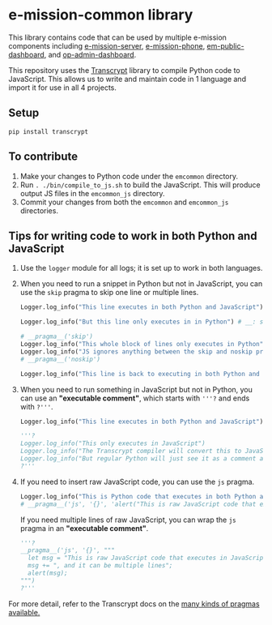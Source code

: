 # e-mission-common library

This library contains code that can be used by multiple e-mission components including [e-mission-server](https://github.com/e-mission/e-mission-server), [e-mission-phone](https://github.com/e-mission/e-mission-phone), [em-public-dashboard](https://github.com/e-mission/em-public-dashboard), and [op-admin-dashboard](https://github.com/e-mission/op-admin-dashboard).

This repository uses the [Transcrypt](https://www.transcrypt.org/) library to compile Python code to JavaScript. This allows us to write and maintain code in 1 language and import it for use in all 4 projects.

## Setup

```
pip install transcrypt
```

## To contribute

1. Make your changes to Python code under the `emcommon` directory.
2. Run `. ./bin/compile_to_js.sh` to build the JavaScript. This will produce output JS files in the `emcommon_js` directory.
3. Commit your changes from both the `emcommon` and `emcommon_js` directories.

## Tips for writing code to work in both Python and JavaScript

1. Use the `logger` module for all logs; it is set up to work in both languages.
2. When you need to run a snippet in Python but not in JavaScript, you can use the `skip` pragma to skip one line or multiple lines.
   
    ```python
    Logger.log_info("This line executes in both Python and JavaScript")
    
    Logger.log_info("But this line only executes in in Python") # __: skip
    
    # __pragma__('skip')
    Logger.log_info("This whole block of lines only executes in Python")
    Logger.log_info("JS ignores anything between the skip and noskip pragma comments")
    # __pragma__('noskip')
    
    Logger.log_info("This line is back to executing in both Python and JavaScript")
    ```
4. When you need to run something in JavaScript but not in Python, you can use an **"executable comment"**, which starts with `'''?` and ends with `?'''`.
   
    ```python
    Logger.log_info("This line executes in both Python and JavaScript")
    
    '''?
    Logger.log_info("This only executes in JavaScript")
    Logger.log_info("The Transcrypt compiler will convert this to JavaScript code")
    Logger.log_info("But regular Python will just see it as a comment and ignore it")
    ?'''
    ```
5. If you need to insert raw JavaScript code, you can use the `js` pragma.
   
    ```python
    Logger.log_info("This is Python code that executes in both Python and JavaScript")
    # __pragma__('js', '{}', 'alert("This is raw JavaScript code that executes in JavaScript")')
    ```
    If you need multiple lines of raw JavaScript, you can wrap the `js` pragma in an **"executable comment"**.
   
    ```python
    '''?
    __pragma__('js', '{}', """
      let msg = "This is raw JavaScript code that executes in JavaScript";
      msg += ", and it can be multiple lines";
      alert(msg);
    """)
    ?'''
    ```

For more detail, refer to the Transcrypt docs on the [many kinds of pragmas available.](https://www.transcrypt.org/docs/html/special_facilities.html)
